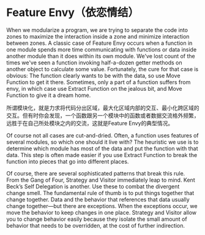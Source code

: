 # Feature Envy（依恋情结）

When we modularize a program, we are trying to separate the code into zones to maximize the interaction inside a zone and minimize interaction between zones. A classic case of Feature Envy occurs when a function in one module spends more time communicating with functions or data inside another module than it does within its own module. We've lost count of the times we've seen a function invoking half-a-dozen getter methods on another object to calculate some value. Fortunately, the cure for that case is obvious: The function clearly wants to be with the data, so use Move Function to get it there. Sometimes, only a part of a function suffers from envy, in which case use Extract Function on the jealous bit, and Move Function to give it a dream home.

所谓模块化，就是力求将代码分出区域，最大化区域内部的交互、最小化跨区域的交互。但有时你会发现，一个函数跟另一个模块中的函数或者数据交流格外频繁，远胜于在自己所处模块之内的交流，这就是Feature Envy的典型情况。

Of course not all cases are cut-and-dried. Often, a function uses features of several modules, so which one should it live with? The heuristic we use is to determine which module has most of the data and put the function with that data. This step is often made easier if you use Extract Function to break the function into pieces that go into different places.

Of course, there are several sophisticated patterns that break this rule. From the Gang of Four, Strategy and Visitor immediately leap to mind. Kent Beck’s Self Delegation is another. Use these to combat the divergent change smell. The fundamental rule of thumb is to put things together that change together. Data and the behavior that references that data usually change together—but there are exceptions. When the exceptions occur, we move the behavior to keep changes in one place. Strategy and Visitor allow you to change behavior easily because they isolate the small amount of behavior that needs to be overridden, at the cost of further indirection.

